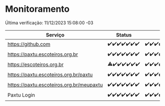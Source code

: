 # Monitoramento

Última verificação: 11/12/2023 15:08:00 -03

|Serviço|Status|Últimas 24h|
|---|---|---|
|https://github.com|<span title="2023-12-04: OK=24">✔️</span><span title="2023-12-05: OK=24">✔️</span><span title="2023-12-06: OK=23">✔️</span><span title="2023-12-07: OK=24">✔️</span><span title="2023-12-08: OK=24">✔️</span><span title="2023-12-09: OK=24">✔️</span><span title="2023-12-10: OK=19">✔️</span>|<span title="10/12/2023 16:02:00 -03 : 200">✔️</span><span title="10/12/2023 17:06:00 -03 : 200">✔️</span><span title="10/12/2023 18:03:00 -03 : 200">✔️</span><span title="10/12/2023 19:04:00 -03 : 200">✔️</span><span title="10/12/2023 20:05:00 -03 : 200">✔️</span><span title="10/12/2023 21:32:00 -03 : 200">✔️</span><span title="10/12/2023 22:49:00 -03 : 200">✔️</span><span title="10/12/2023 23:22:00 -03 : 200">✔️</span><span title="11/12/2023 00:07:00 -03 : 200">✔️</span><span title="11/12/2023 01:08:00 -03 : 200">✔️</span><span title="11/12/2023 02:07:00 -03 : 200">✔️</span><span title="11/12/2023 03:09:00 -03 : 200">✔️</span><span title="11/12/2023 04:06:00 -03 : 200">✔️</span><span title="11/12/2023 05:09:00 -03 : 200">✔️</span><span title="11/12/2023 06:07:00 -03 : 200">✔️</span><span title="11/12/2023 07:07:00 -03 : 200">✔️</span><span title="11/12/2023 08:05:00 -03 : 200">✔️</span><span title="11/12/2023 09:11:00 -03 : 200">✔️</span><span title="11/12/2023 10:10:00 -03 : 200">✔️</span><span title="11/12/2023 11:06:00 -03 : 200">✔️</span><span title="11/12/2023 12:06:00 -03 : 200">✔️</span><span title="11/12/2023 13:08:00 -03 : 200">✔️</span><span title="11/12/2023 14:05:00 -03 : 200">✔️</span><span title="11/12/2023 15:08:00 -03 : 200">✔️</span>|
|https://paxtu.escoteiros.org.br|<span title="2023-12-04: OK=24">✔️</span><span title="2023-12-05: OK=24">✔️</span><span title="2023-12-06: OK=23">✔️</span><span title="2023-12-07: OK=24">✔️</span><span title="2023-12-08: OK=24">✔️</span><span title="2023-12-09: OK=24">✔️</span><span title="2023-12-10: OK=19">✔️</span>|<span title="10/12/2023 16:02:00 -03 : 200">✔️</span><span title="10/12/2023 17:06:00 -03 : 200">✔️</span><span title="10/12/2023 18:03:00 -03 : 200">✔️</span><span title="10/12/2023 19:04:00 -03 : 200">✔️</span><span title="10/12/2023 20:05:00 -03 : 200">✔️</span><span title="10/12/2023 21:32:00 -03 : 200">✔️</span><span title="10/12/2023 22:49:00 -03 : 200">✔️</span><span title="10/12/2023 23:22:00 -03 : 200">✔️</span><span title="11/12/2023 00:07:00 -03 : 200">✔️</span><span title="11/12/2023 01:08:00 -03 : 200">✔️</span><span title="11/12/2023 02:07:00 -03 : 200">✔️</span><span title="11/12/2023 03:09:00 -03 : 200">✔️</span><span title="11/12/2023 04:06:00 -03 : 200">✔️</span><span title="11/12/2023 05:09:00 -03 : 200">✔️</span><span title="11/12/2023 06:07:00 -03 : 200">✔️</span><span title="11/12/2023 07:07:00 -03 : 200">✔️</span><span title="11/12/2023 08:05:00 -03 : 200">✔️</span><span title="11/12/2023 09:11:00 -03 : 200">✔️</span><span title="11/12/2023 10:10:00 -03 : 200">✔️</span><span title="11/12/2023 11:06:00 -03 : 200">✔️</span><span title="11/12/2023 12:06:00 -03 : 200">✔️</span><span title="11/12/2023 13:08:00 -03 : 200">✔️</span><span title="11/12/2023 14:05:00 -03 : 200">✔️</span><span title="11/12/2023 15:08:00 -03 : 200">✔️</span>|
|https://escoteiros.org.br|<span title="2023-12-04: OK=23, Falhas=1">⚠️</span><span title="2023-12-05: OK=24">✔️</span><span title="2023-12-06: OK=23">✔️</span><span title="2023-12-07: OK=24">✔️</span><span title="2023-12-08: OK=24">✔️</span><span title="2023-12-09: OK=24">✔️</span><span title="2023-12-10: OK=19">✔️</span>|<span title="10/12/2023 16:02:00 -03 : 200">✔️</span><span title="10/12/2023 17:06:00 -03 : 200">✔️</span><span title="10/12/2023 18:03:00 -03 : 200">✔️</span><span title="10/12/2023 19:04:00 -03 : 200">✔️</span><span title="10/12/2023 20:05:00 -03 : 200">✔️</span><span title="10/12/2023 21:32:00 -03 : 200">✔️</span><span title="10/12/2023 22:49:00 -03 : 200">✔️</span><span title="10/12/2023 23:22:00 -03 : 200">✔️</span><span title="11/12/2023 00:07:00 -03 : 200">✔️</span><span title="11/12/2023 01:08:00 -03 : 200">✔️</span><span title="11/12/2023 02:07:00 -03 : 200">✔️</span><span title="11/12/2023 03:09:00 -03 : 200">✔️</span><span title="11/12/2023 04:06:00 -03 : 200">✔️</span><span title="11/12/2023 05:09:00 -03 : 200">✔️</span><span title="11/12/2023 06:07:00 -03 : 200">✔️</span><span title="11/12/2023 07:07:00 -03 : 200">✔️</span><span title="11/12/2023 08:05:00 -03 : 200">✔️</span><span title="11/12/2023 09:11:00 -03 : 200">✔️</span><span title="11/12/2023 10:10:00 -03 : 200">✔️</span><span title="11/12/2023 11:06:00 -03 : 200">✔️</span><span title="11/12/2023 12:06:00 -03 : 200">✔️</span><span title="11/12/2023 13:08:00 -03 : 200">✔️</span><span title="11/12/2023 14:05:00 -03 : 200">✔️</span><span title="11/12/2023 15:08:00 -03 : 200">✔️</span>|
|https://paxtu.escoteiros.org.br/paxtu|<span title="2023-12-04: OK=24">✔️</span><span title="2023-12-05: OK=24">✔️</span><span title="2023-12-06: OK=23">✔️</span><span title="2023-12-07: OK=24">✔️</span><span title="2023-12-08: OK=24">✔️</span><span title="2023-12-09: OK=24">✔️</span><span title="2023-12-10: OK=19">✔️</span>|<span title="10/12/2023 16:02:00 -03 : 200">✔️</span><span title="10/12/2023 17:06:00 -03 : 200">✔️</span><span title="10/12/2023 18:03:00 -03 : 200">✔️</span><span title="10/12/2023 19:04:00 -03 : 200">✔️</span><span title="10/12/2023 20:05:00 -03 : 200">✔️</span><span title="10/12/2023 21:32:00 -03 : 200">✔️</span><span title="10/12/2023 22:49:00 -03 : 200">✔️</span><span title="10/12/2023 23:22:00 -03 : 200">✔️</span><span title="11/12/2023 00:07:00 -03 : 200">✔️</span><span title="11/12/2023 01:08:00 -03 : 200">✔️</span><span title="11/12/2023 02:07:00 -03 : 200">✔️</span><span title="11/12/2023 03:09:00 -03 : 200">✔️</span><span title="11/12/2023 04:06:00 -03 : 200">✔️</span><span title="11/12/2023 05:09:00 -03 : 200">✔️</span><span title="11/12/2023 06:07:00 -03 : 200">✔️</span><span title="11/12/2023 07:07:00 -03 : 200">✔️</span><span title="11/12/2023 08:05:00 -03 : 200">✔️</span><span title="11/12/2023 09:11:00 -03 : 200">✔️</span><span title="11/12/2023 10:10:00 -03 : 200">✔️</span><span title="11/12/2023 11:06:00 -03 : 200">✔️</span><span title="11/12/2023 12:06:00 -03 : 200">✔️</span><span title="11/12/2023 13:08:00 -03 : 200">✔️</span><span title="11/12/2023 14:05:00 -03 : 200">✔️</span><span title="11/12/2023 15:08:00 -03 : 200">✔️</span>|
|https://paxtu.escoteiros.org.br/meupaxtu|<span title="2023-12-04: OK=24">✔️</span><span title="2023-12-05: OK=24">✔️</span><span title="2023-12-06: OK=23">✔️</span><span title="2023-12-07: OK=24">✔️</span><span title="2023-12-08: OK=24">✔️</span><span title="2023-12-09: OK=24">✔️</span><span title="2023-12-10: OK=19">✔️</span>|<span title="10/12/2023 16:02:00 -03 : 200">✔️</span><span title="10/12/2023 17:06:00 -03 : 200">✔️</span><span title="10/12/2023 18:03:00 -03 : 200">✔️</span><span title="10/12/2023 19:04:00 -03 : 200">✔️</span><span title="10/12/2023 20:05:00 -03 : 200">✔️</span><span title="10/12/2023 21:32:00 -03 : 200">✔️</span><span title="10/12/2023 22:49:00 -03 : 200">✔️</span><span title="10/12/2023 23:22:00 -03 : 200">✔️</span><span title="11/12/2023 00:07:00 -03 : 200">✔️</span><span title="11/12/2023 01:08:00 -03 : 200">✔️</span><span title="11/12/2023 02:07:00 -03 : 200">✔️</span><span title="11/12/2023 03:09:00 -03 : 200">✔️</span><span title="11/12/2023 04:06:00 -03 : 200">✔️</span><span title="11/12/2023 05:09:00 -03 : 200">✔️</span><span title="11/12/2023 06:07:00 -03 : 200">✔️</span><span title="11/12/2023 07:07:00 -03 : 200">✔️</span><span title="11/12/2023 08:05:00 -03 : 200">✔️</span><span title="11/12/2023 09:11:00 -03 : 200">✔️</span><span title="11/12/2023 10:10:00 -03 : 200">✔️</span><span title="11/12/2023 11:06:00 -03 : 200">✔️</span><span title="11/12/2023 12:06:00 -03 : 200">✔️</span><span title="11/12/2023 13:08:00 -03 : 200">✔️</span><span title="11/12/2023 14:05:00 -03 : 200">✔️</span><span title="11/12/2023 15:08:00 -03 : 200">✔️</span>|
|Paxtu Login|<span title="2023-12-04: OK=24">✔️</span><span title="2023-12-05: OK=24">✔️</span><span title="2023-12-06: OK=23">✔️</span><span title="2023-12-07: OK=24">✔️</span><span title="2023-12-08: OK=24">✔️</span><span title="2023-12-09: OK=24">✔️</span><span title="2023-12-10: OK=19">✔️</span>|<span title="10/12/2023 16:02:00 -03 : 200">✔️</span><span title="10/12/2023 17:06:00 -03 : 200">✔️</span><span title="10/12/2023 18:03:00 -03 : 200">✔️</span><span title="10/12/2023 19:04:00 -03 : 200">✔️</span><span title="10/12/2023 20:05:00 -03 : 200">✔️</span><span title="10/12/2023 21:32:00 -03 : 200">✔️</span><span title="10/12/2023 22:49:00 -03 : 200">✔️</span><span title="10/12/2023 23:22:00 -03 : 200">✔️</span><span title="11/12/2023 00:07:00 -03 : 200">✔️</span><span title="11/12/2023 01:08:00 -03 : 200">✔️</span><span title="11/12/2023 02:07:00 -03 : 200">✔️</span><span title="11/12/2023 03:09:00 -03 : 200">✔️</span><span title="11/12/2023 04:06:00 -03 : 200">✔️</span><span title="11/12/2023 05:09:00 -03 : 200">✔️</span><span title="11/12/2023 06:07:00 -03 : 200">✔️</span><span title="11/12/2023 07:07:00 -03 : 200">✔️</span><span title="11/12/2023 08:05:00 -03 : 200">✔️</span><span title="11/12/2023 09:11:00 -03 : 200">✔️</span><span title="11/12/2023 10:10:00 -03 : 200">✔️</span><span title="11/12/2023 11:06:00 -03 : 200">✔️</span><span title="11/12/2023 12:06:00 -03 : 200">✔️</span><span title="11/12/2023 13:08:00 -03 : 200">✔️</span><span title="11/12/2023 14:05:00 -03 : 200">✔️</span><span title="11/12/2023 15:08:00 -03 : 200">✔️</span>|
